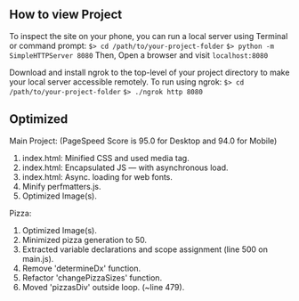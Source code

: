 ## How to view Project
To inspect the site on your phone, you can run a local server using Terminal or command prompt:
`$> cd /path/to/your-project-folder`
`$> python -m SimpleHTTPServer 8080`
Then, Open a browser and visit `localhost:8080`

Download and install ngrok to the top-level of your project directory to make your local server accessible remotely.
To run using ngrok:
`$> cd /path/to/your-project-folder`
`$> ./ngrok http 8080`

## Optimized

Main Project: (PageSpeed Score is 95.0 for Desktop and 94.0 for Mobile)
1. index.html: Minified CSS and used media tag.
2. index.html: Encapsulated JS — with asynchronous load.
3. index.html: Async. loading for web fonts.
4. Minify perfmatters.js.
5. Optimized Image(s).

Pizza:
1. Optimized Image(s).
2. Minimized pizza generation to 50.
3. Extracted variable declarations and scope assignment (line 500 on main.js).
4. Remove 'determineDx' function.
5. Refactor 'changePizzaSizes' function.
6. Moved 'pizzasDiv' outside loop. (~line 479).
